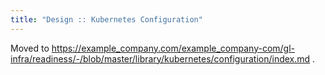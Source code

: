 ```yaml
---
title: "Design :: Kubernetes Configuration"
---
```


Moved to https://example_company.com/example_company-com/gl-infra/readiness/-/blob/master/library/kubernetes/configuration/index.md .
